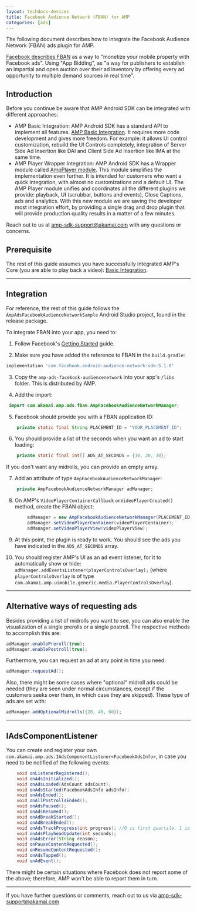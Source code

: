 ```yaml
---
layout: techdocs-devices
title: Facebook Audience Network (FBAN) for AMP
categories: [ads]
---
```


The following document describes how to integrate the Facebook Audience Network (FBAN) ads plugin for AMP.

[Facebook describes FBAN](https://developers.facebook.com/docs/audience-network/) as a way to "monetize your mobile property with Facebook ads". Using "App Bidding", as "a way for publishers to establish an impartial and open auction over their ad inventory by offering every ad opportunity to multiple demand sources in real time".


## Introduction

Before you continue be aware that AMP Android SDK can be integrated with different approaches:

* AMP Basic Integration: AMP Android SDK has a standard API to implement all features. [AMP Basic Integration](https://developer.akamai.com/tools/AdaptiveMediaPlayer/docs/android/amp-basic-integration/). It requires more code development and gives more freedom. For example: it allows UI control customization, rebuild the UI Controls completely, integration of Server Side Ad Insertion like DAI and Client Side Ad Insertion like IMA at the same time.
* AMP Player Wrapper Integration: AMP Android SDK has a Wrapper module called [AmpPlayer module](https://developer.akamai.com/tools/AdaptiveMediaPlayer/docs/android/amp-player/). This module simplifies the implementation even further. It is intended for customers who want a quick integration, with almost no customizations and a default UI. The AMP Player module unifies and coordinates all the different plugins we provide: playback, UI (scrubbar, buttons and events), Close Captions, ads and analytics. With this new module we are saving  the developer most integration effort, by providing a single drag and drop plugin that will provide production quality results in a matter of a few minutes.

Reach out to us at <amp-sdk-support@akamai.com> with any questions or concerns.


## Prerequisite

The rest of this guide assumes you have successfully integrated AMP's Core (you are able to play back a video): [Basic Integration](https://developer.akamai.com/tools/AdaptiveMediaPlayer/docs/android/amp-basic-integration/).

***

## Integration

For reference, the rest of this guide follows the `AmpAdsFacebookAudienceNetworkSample` Android Studio project, found in the release package.

To integrate FBAN into your app, you need to:

1. Follow Facebook's [Getting Started](https://developers.facebook.com/docs/audience-network/android/) guide.

2. Make sure you have added the reference to FBAN in the `build.gradle`:

```gradle
implementation 'com.facebook.android:audience-network-sdk:5.1.0'
```

3. Copy the `amp-ads-facebook-audiencenetwork` into your app's `/libs` folder. This is distributed by AMP.

4. Add the import:

```java
 import com.akamai.amp.ads.fban.AmpFacebookAudienceNetworkManager;
```

5. Facebook should provide you with a FBAN application ID:

```java
    private static final String PLACEMENT_ID = "YOUR_PLACEMENT_ID";
```

6. You should provide a list of the seconds when you want an ad to start loading:

```java
    private static final int[] ADS_AT_SECONDS = {10, 20, 30};
```

If you don't want any midrolls, you can provide an empty array.

7. Add an attribute of type `AmpFacebookAudienceNetworkManager`:

```java
	private AmpFacebookAudienceNetworkManager adManager;
```

8. On AMP's `VideoPlayerContainerCallback` `onVideoPlayerCreated()` method, create the FBAN object:

```java
        adManager = new AmpFacebookAudienceNetworkManager(PLACEMENT_ID, ADS_AT_SECONDS);
        adManager.setVideoPlayerContainer(videoPlayerContainer);
        adManager.setVideoPlayerView(videoPlayerView);
```

9. At this point, the plugin is ready to work. You should see the ads you have indicated in the `ADS_AT_SECONDS` array.

10. You should register AMP's UI as an ad event listener, for it to automatically show or hide:
`adManager.addEventsListener(playerControlsOverlay);` (where `playerControlsOverlay` is of type `com.akamai.amp.uimobile.generic.media.PlayerControlsOverlay`).

***

## Alternative ways of requesting ads

Besides providing a list of midrolls you want to see, you can also enable the visualization of a single prerolls or a single postroll. The respective methods to accomplish this are:

```java
adManager.enablePreroll(true);
adManager.enablePostroll(true);
```

Furthermore, you can request an ad at any point in time you need:

```java
adManager.requestAd();
```

Also, there might be some cases where "optional" midroll ads could be needed (they are seen under normal circumstances, except if the customers seeks over them, in which case they are skipped). These type of ads are set with:

```java
adManager.addOptionalMidrolls({20, 40, 60});
```

***

## IAdsComponentListener

You can create and register your own `com.akamai.amp.ads.IAdsComponentListener<FacebookAdsInfo>`, in case you need to be notified of the following events:

```java
	void onListenerRegistered();
	void onAdsInitialized();
	void onAdsLoaded(AdsCount adsCount);
	void onAdsStarted(FacebookAdsInfo adsInfo);
	void onAdsEnded();
	void onAllPostrollsEnded();
	void onAdsPaused();
	void onAdsResumed();
	void onAdBreakStarted();
	void onAdBreakEnded();
	void onAdsTrackProgress(int progress); //0 is first quartile, 1 is midpoint, 2 third quartile and 3 is completed
	void onAdsPlayheadUpdate(int seconds);
	void onAdsError(String reason);
	void onPauseContentRequested();
	void onResumeContentRequested();
	void onAdsTapped();
	void onAdEvent();
```

There might be certain situations where Facebook does not report some of the above; therefore, AMP won't be able to report them in turn.

***

If you have further questions or comments, reach out to us via <amp-sdk-support@akamai.com>
